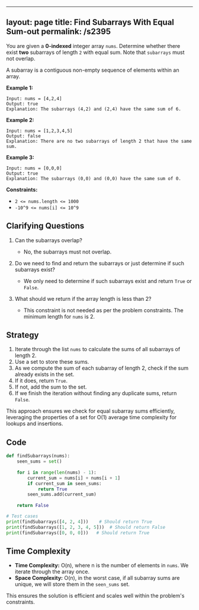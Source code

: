 
---
layout: page
title:  Find Subarrays With Equal Sum-out
permalink: /s2395
---

You are given a **0-indexed** integer array `nums`. Determine whether there exist **two** subarrays of length `2` with equal sum. Note that `subarrays` must not overlap.

A subarray is a contiguous non-empty sequence of elements within an array.

**Example 1:**
```
Input: nums = [4,2,4]
Output: true
Explanation: The subarrays (4,2) and (2,4) have the same sum of 6.
```

**Example 2:**
```
Input: nums = [1,2,3,4,5]
Output: false
Explanation: There are no two subarrays of length 2 that have the same sum.
```

**Example 3:**
```
Input: nums = [0,0,0]
Output: true
Explanation: The subarrays (0,0) and (0,0) have the same sum of 0.
```

**Constraints:**
- `2 <= nums.length <= 1000`
- `-10^9 <= nums[i] <= 10^9`

## Clarifying Questions

1. Can the subarrays overlap?
   - No, the subarrays must not overlap.

2. Do we need to find and return the subarrays or just determine if such subarrays exist?
   - We only need to determine if such subarrays exist and return `True` or `False`.

3. What should we return if the array length is less than 2?
   - This constraint is not needed as per the problem constraints. The minimum length for `nums` is 2.

## Strategy

1. Iterate through the list `nums` to calculate the sums of all subarrays of length 2.
2. Use a set to store these sums.
3. As we compute the sum of each subarray of length 2, check if the sum already exists in the set.
4. If it does, return `True`.
5. If not, add the sum to the set.
6. If we finish the iteration without finding any duplicate sums, return `False`.

This approach ensures we check for equal subarray sums efficiently, leveraging the properties of a set for O(1) average time complexity for lookups and insertions.

## Code

```python
def findSubarrays(nums):
    seen_sums = set()
    
    for i in range(len(nums) - 1):
        current_sum = nums[i] + nums[i + 1]
        if current_sum in seen_sums:
            return True
        seen_sums.add(current_sum)
    
    return False

# Test cases
print(findSubarrays([4, 2, 4]))    # Should return True
print(findSubarrays([1, 2, 3, 4, 5]))  # Should return False
print(findSubarrays([0, 0, 0]))   # Should return True
```

## Time Complexity

- **Time Complexity:** O(n), where n is the number of elements in `nums`. We iterate through the array once.
- **Space Complexity:** O(n), in the worst case, if all subarray sums are unique, we will store them in the `seen_sums` set.

This ensures the solution is efficient and scales well within the problem's constraints.